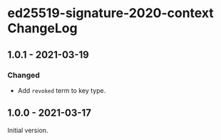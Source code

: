# ed25519-signature-2020-context ChangeLog

## 1.0.1 - 2021-03-19

### Changed
- Add `revoked` term to key type.

## 1.0.0 - 2021-03-17

Initial version.
